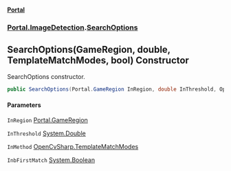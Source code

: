 #### [Portal](index.md 'index')
### [Portal.ImageDetection](Portal.ImageDetection.md 'Portal.ImageDetection').[SearchOptions](Portal.ImageDetection.SearchOptions.md 'Portal.ImageDetection.SearchOptions')

## SearchOptions(GameRegion, double, TemplateMatchModes, bool) Constructor

SearchOptions constructor.

```csharp
public SearchOptions(Portal.GameRegion InRegion, double InThreshold, OpenCvSharp.TemplateMatchModes InMethod, bool InbFirstMatch);
```
#### Parameters

<a name='Portal.ImageDetection.SearchOptions.SearchOptions(Portal.GameRegion,double,OpenCvSharp.TemplateMatchModes,bool).InRegion'></a>

`InRegion` [Portal.GameRegion](https://docs.microsoft.com/en-us/dotnet/api/Portal.GameRegion 'Portal.GameRegion')

<a name='Portal.ImageDetection.SearchOptions.SearchOptions(Portal.GameRegion,double,OpenCvSharp.TemplateMatchModes,bool).InThreshold'></a>

`InThreshold` [System.Double](https://docs.microsoft.com/en-us/dotnet/api/System.Double 'System.Double')

<a name='Portal.ImageDetection.SearchOptions.SearchOptions(Portal.GameRegion,double,OpenCvSharp.TemplateMatchModes,bool).InMethod'></a>

`InMethod` [OpenCvSharp.TemplateMatchModes](https://docs.microsoft.com/en-us/dotnet/api/OpenCvSharp.TemplateMatchModes 'OpenCvSharp.TemplateMatchModes')

<a name='Portal.ImageDetection.SearchOptions.SearchOptions(Portal.GameRegion,double,OpenCvSharp.TemplateMatchModes,bool).InbFirstMatch'></a>

`InbFirstMatch` [System.Boolean](https://docs.microsoft.com/en-us/dotnet/api/System.Boolean 'System.Boolean')